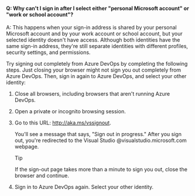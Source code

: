 #### Q:	Why can't I sign in after I select either "personal Microsoft account" or "work or school account"?

A:	This happens when your sign-in address is shared by your personal Microsoft account and by your work account or school account, but your selected identity doesn't have access. Although both identities have the same sign-in address, they're still separate identities with different profiles, security settings, and permissions.

Try signing out completely from Azure DevOps by completing the following steps. Just closing your browser might not sign you out completely from Azure DevOps. Then, sign in again to Azure DevOps, and select your other identity:

1.	Close all browsers, including browsers that aren't running Azure DevOps.

1.	Open a private or incognito browsing session. 

1.	Go to this URL: http://aka.ms/vssignout.

	You'll see a message that says, "Sign out in progress." After you sign out, you're redirected to the Visual Studio @visualstudio.microsoft.com webpage. 

	> [!TIP]
	> If the sign-out page takes more than a minute to sign you out, close the browser and continue.

1.	Sign in to Azure DevOps again. Select your other identity.

